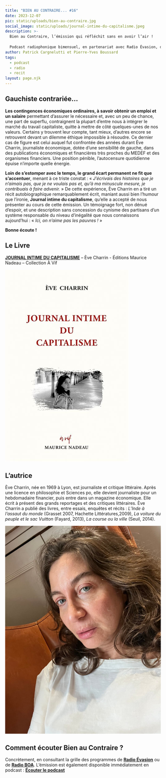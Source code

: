 ```yaml
---
title: "BIEN AU CONTRAIRE... #16"
date: 2023-12-07
pic: static/uploads/bien-au-contraire.jpg
social_image: static/uploads/journal-intime-du-capitalisme.jpeg
description: >-
  Bien au Contraire, l’émission qui réfléchit sans en avoir l’air !

  Podcast radiophonique bimensuel, en partenariat avec Radio Évasion, dans laquelle un livre, roman, essai, pamphlet, sert de base à l'exploration d'un sujet de société. Nourrir la réflexion et proposer des points de vue spécifiques sur les thèmes les plus divers sont les deux ambitions de ces émissions.
author: Patrick Cargnelutti et Pierre-Yves Boussard
tags:
  - podcast
  - radio
  - recit
layout: page.njk
---
```

## Gauchiste contrariée...

**Les contingences économiques ordinaires, à savoir obtenir un emploi et un salaire** permettant d’assurer le nécessaire et, avec un peu de chance, une part de superflu, contraignent la plupart d’entre nous à intégrer le marché du travail capitaliste, quitte à mettre de côté quelques-unes de nos valeurs. Certains y trouvent leur compte, tant mieux, d’autres encore se retrouvent devant un dilemme éthique impossible à résoudre. Ce dernier cas de figure est celui auquel fut confrontée des années durant Ève Charrin, journaliste économique, dotée d’une sensibilité de gauche, dans des publications économiques et financières très proches du MEDEF et des organismes financiers. Une position pénible, l’autocensure quotidienne épuise n’importe quelle énergie. 

**Loin de s’estomper avec le temps, le grand écart permanent ne fit que s’accentuer**, menant à ce triste constat : « *J’écrivais des histoires que je n’aimais pas, que je ne voulais pas et, qu’à ma minuscule mesure, je contribuais à faire advenir.* » De cette expérience, Ève Charrin en a tiré un récit autobiographique remarquablement écrit, maniant aussi bien l’humour que l’ironie, **Journal intime du capitalisme**, qu’elle a accepté de nous présenter au cours de cette émission. Un témoignage fort, non dénué d’espoir, et une description sans concession du cynisme des partisans d’un système responsable du niveau d’inégalité que nous connaissons aujourd’hui : « *Ici, on n’aime pas les pauvres !* »

**Bonne écoute !**

## Le Livre

**[JOURNAL INTIME DU CAPITALISME](https://www.maurice-nadeau.net/parutions/309/journal-intime-du-capitalisme)** – Ève Charrin - Éditions Maurice Nadeau – Collection À Vif

![Fond de couverture écru. Nom de l'autrice en haut, centré, caractères gras noir. Titre sur trois lignes, en dessous, caractères gras carmin. En dessous, une photographie, en noir et blanc, de l'autrice marchant dans une allée bordée d'arbres et se retournant.](static/uploads/journal-intime-du-capitalisme.jpeg "Journal intime du capitalisme")

## L’autrice

Ève Charrin, née en 1969 à Lyon, est journaliste et critique littéraire. Après une licence en philosophie et Sciences po, elle devient journaliste pour un hebdomadaire financier, puis entre dans un magazine économique. Elle écrit à présent des grands reportages et des critiques littéraires. Ève Charrin a publié des livres, entre essais, enquêtes et récits : *L’Inde à l’assaut du monde* (Grasset 2007, Hachette Littératures,2009), *La voiture du peuple et le sac Vuitton* (Fayard, 2013), *La course ou la ville* (Seuil, 2014).

![](static/uploads/eve-charrin.jpg "Ève Charrin")

## Comment écouter Bien au Contraire ?

Concrètement, en consultant la grille des programmes de **[Radio Évasion](https://www.radioevasion.net/)** ou de **[Radio BOA](https://www.radio-boa.bzh/fr/programmation)**. L’émission est également disponible immédiatement en podcast : **[Écouter le podcast](https://www.radioevasion.net/actu/bien-au-contraire-16/)**